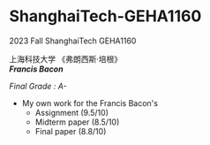 # ShanghaiTech-GEHA1160 

2023 Fall ShanghaiTech GEHA1160 

上海科技大学 《弗朗西斯·培根》  
***Francis Bacon***
 
*Final Grade : A-*

+ My own work for the Francis Bacon's
  + Assignment (9.5/10)
  + Midterm paper (8.5/10)
  + Final paper (8.8/10)
